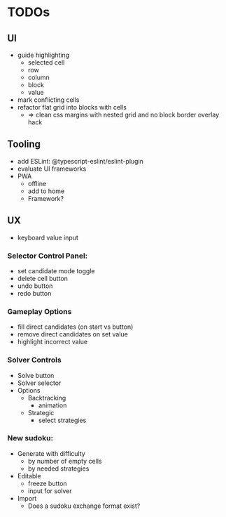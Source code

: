 # TODOs

## UI
- guide highlighting
  - selected cell
  - row
  - column
  - block
  - value
- mark conflicting cells
- refactor flat grid into blocks with cells
  - => clean css margins with nested grid and no block border overlay hack

## Tooling
- add ESLint: @typescript-eslint/eslint-plugin
- evaluate UI frameworks
- PWA
  - offline
  - add to home
  - Framework?

## UX
- keyboard value input

### Selector Control Panel:
- set candidate mode toggle
- delete cell button
- undo button
- redo button
### Gameplay Options
- fill direct candidates (on start vs button)
- remove direct candidates on set value
- highlight incorrect value
### Solver Controls
- Solve button
- Solver selector
- Options
  - Backtracking
    - animation
  - Strategic
    - select strategies
### New sudoku:
- Generate with difficulty
  - by number of empty cells
  - by needed strategies
- Editable
  - freeze button
  - input for solver
- Import
  - Does a sudoku exchange format exist?
